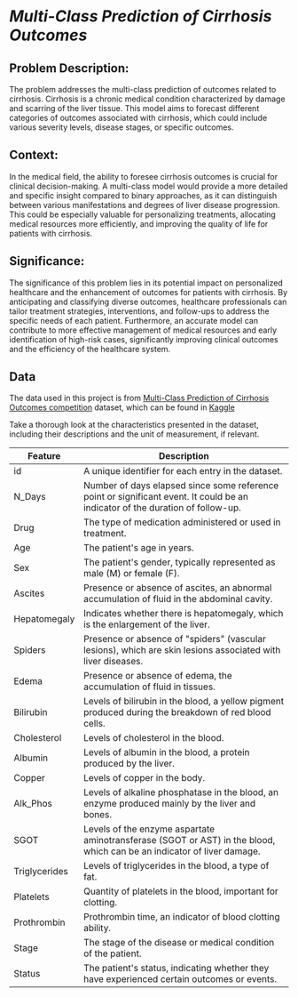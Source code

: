 # *Multi-Class Prediction of Cirrhosis Outcomes* 

## Problem Description:

The problem addresses the multi-class prediction of outcomes related to cirrhosis. Cirrhosis is a chronic medical condition characterized by damage and scarring of the liver tissue. This model aims to forecast different categories of outcomes associated with cirrhosis, which could include various severity levels, disease stages, or specific outcomes.

## Context:

In the medical field, the ability to foresee cirrhosis outcomes is crucial for clinical decision-making. A multi-class model would provide a more detailed and specific insight compared to binary approaches, as it can distinguish between various manifestations and degrees of liver disease progression. This could be especially valuable for personalizing treatments, allocating medical resources more efficiently, and improving the quality of life for patients with cirrhosis.

## Significance:

The significance of this problem lies in its potential impact on personalized healthcare and the enhancement of outcomes for patients with cirrhosis. By anticipating and classifying diverse outcomes, healthcare professionals can tailor treatment strategies, interventions, and follow-ups to address the specific needs of each patient. Furthermore, an accurate model can contribute to more effective management of medical resources and early identification of high-risk cases, significantly improving clinical outcomes and the efficiency of the healthcare system.

## Data

The data used in this project is from [Multi-Class Prediction of Cirrhosis Outcomes competition](https://www.kaggle.com/competitions/playground-series-s3e26) dataset, which can be found in [Kaggle](https://www.kaggle.com/)

Take a thorough look at the characteristics presented in the dataset, including their descriptions and the unit of measurement, if relevant.

| Feature       |Description                                                                                                      |
|---------------|------------------------------------------------------------------------------------------------------------------|
| id            | A unique identifier for each entry in the dataset.                                                               |
| N_Days        | Number of days elapsed since some reference point or significant event. It could be an indicator of the duration of follow-up. |
| Drug          | The type of medication administered or used in treatment.                                                          |
| Age           | The patient's age in years.                                                                                      |
| Sex           | The patient's gender, typically represented as male (M) or female (F).                                           |
| Ascites       | Presence or absence of ascites, an abnormal accumulation of fluid in the abdominal cavity.                         |
| Hepatomegaly  | Indicates whether there is hepatomegaly, which is the enlargement of the liver.                                   |
| Spiders       | Presence or absence of "spiders" (vascular lesions), which are skin lesions associated with liver diseases.       |
| Edema         | Presence or absence of edema, the accumulation of fluid in tissues.                                                |
| Bilirubin     | Levels of bilirubin in the blood, a yellow pigment produced during the breakdown of red blood cells.               |
| Cholesterol   | Levels of cholesterol in the blood.                                                                              |
| Albumin       | Levels of albumin in the blood, a protein produced by the liver.                                                  |
| Copper        | Levels of copper in the body.                                                                                    |
| Alk_Phos      | Levels of alkaline phosphatase in the blood, an enzyme produced mainly by the liver and bones.                     |
| SGOT          | Levels of the enzyme aspartate aminotransferase (SGOT or AST) in the blood, which can be an indicator of liver damage. |
| Triglycerides | Levels of triglycerides in the blood, a type of fat.                                                               |
| Platelets     | Quantity of platelets in the blood, important for clotting.                                                        |
| Prothrombin   | Prothrombin time, an indicator of blood clotting ability.                                                          |
| Stage         | The stage of the disease or medical condition of the patient.                                                      |
| Status        | The patient's status, indicating whether they have experienced certain outcomes or events.                        |